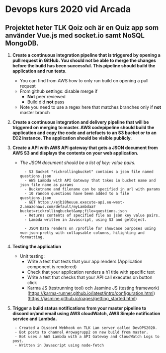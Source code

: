 # Devops kurs 2020 vid Arcada 

## Projektet heter TLK Qoiz och är en Quiz app som använder Vue.js med socket.io samt NoSQL MongoDB.


1.  **Create a continuous integration pipeline that is triggered by opening a pull request in GitHub. You should not be able to merge the changes before the build has been successful. This pipeline should build the application and run tests.**

    * You can find from AWS how to only run build on opening a pull request
    * From github settings: disable merge if
        * **Not** peer reviewed
        * Build did **not** pass
    * Note you need to use a regex here that matches branches only if **not** master branch

2. **Create a continuous integration and delivery pipeline that will be triggered on merging to master. AWS codepipeline should build the application and copy the code and artefacts to an S3 bucket or to an EC2 instance. The application should be visible publicly.**

3. **Create a API with AWS API gateway that gets a JSON document from AWS S3 and displays the contents on your web application.**


    * _The JSON document should be a list of key: value pairs._

            - S3 Bucket "rickrollingbucket" contains a json file named questions.json
            - AWS Lambda with API Gateway that takes in bucket name and json file name as params
            - Bucketname and filename can be specified in url with params 
            - 10 random questions have been added to a file questions.json
            - GET https://ejbi8heuue.execute-api.eu-west-2.amazonaws.com/default/myLambdaa?bucket=rickrollingbucket&amp;file=questions.json
            - Returns contents of specified file as json key value pairs.
            - Lambda written in Javascript, using S3 and getObject.
            
            - JSON Data renders on /profile for showcase purposes using vue-json-pretty with collapsable columns, hilighting and formatting.


4. **Testing the application**
    * Unit testing:
        - Write a test that tests that your app renders (Application component is rendered)
        - Check that your application renders a h1 title with specific text
        - Write a test that checks that your API call executes on button click
        - Karma JS (testrunning tool) och Jasmine JS (testing framework) (https://karma-runner.github.io/latest/intro/configuration.html)
        (https://jasmine.github.io/pages/getting_started.html)


5. **Trigger a build status notifications from your master pipeline to discord or/and email using AWS cloudWatch, AWS Simple notification service and Lambda.**

        - Created a Discord Webhook on TLK Lan server called DevOPS2020. 
        - Bot posts to channel #rowagrupp2 on new build from master.
        - Bot uses a AWS Lambda with a API Gateway and CloudWatch Logs to post. 
        - Written in Javascript using node-fetch
